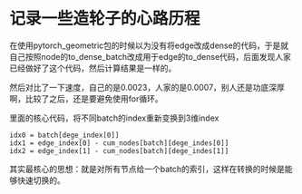 # 记录一些造轮子的心路历程

在使用pytorch_geometric包的时候以为没有将edge改成dense的代码，于是就自己按照node的to_dense_batch改成用于edge的to_dense代码，后面发现人家已经做好了这个代码，然后计算结果是一样的。



然后对比了一下速度，自己的是0.0023，人家的是0.0007，别人还是功底深厚啊，比较了之后，还是要避免使用for循环。



里面的核心代码，将不同batch的index重新变换到3维index

```
idx0 = batch[dege_index[0]]
idx1 = edge_index[0] - cum_nodes[batch][dege_indes[0]]
idx2 = edge_index[1] - cum_nodes[batch][dege_indes[1]]
```

其实最核心的思想：就是对所有节点给一个batch的索引，这样在转换的时候是能够快速切换的。